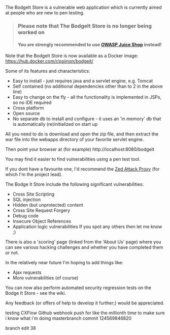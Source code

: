 The BodgeIt Store is a vulnerable web application which is currently aimed at people who are new to pen testing.

> ### Please note that The BodgeIt Store is no longer being worked on
> #### You are strongly recommended to use [OWASP Juice Shop](https://www.owasp.org/index.php/OWASP_Juice_Shop_Project) instead!

Note that the BodgeIt Store is now available as a Docker image: https://hub.docker.com/r/psiinon/bodgeit/ 

Some of its features and characteristics:
* Easy to install - just requires java and a servlet engine, e.g. Tomcat
* Self contained (no additional dependencies other than to 2 in the above line)
* Easy to change on the fly - all the functionality is implemented in JSPs, so no IDE required
* Cross platform
* Open source
* No separate db to install and configure - it uses an 'in memory' db that is automatically (re)initialized on start up

All you need to do is download and open the zip file, and then extract the war file into the webapps directory of your favorite servlet engine.

Then point your browser at (for example) http://localhost:8080/bodgeit

You may find it easier to find vulnerabilities using a pen test tool.

If you dont have a favourite one, I'd recommend the [Zed Attack Proxy](https://www.owasp.org/index.php/ZAP) (for which I'm the project lead).

The Bodge It Store include the following significant vulnerabilities:
* Cross Site Scripting
* SQL injection
* Hidden (but unprotected) content
* Cross Site Request Forgery
* Debug code
* Insecure Object References
* Application logic vulnerabilities If you spot any others then let me know ;)

There is also a 'scoring' page (linked from the 'About Us' page) where you can see various hacking challenges and whether you have completed them or not.

In the relatively near future I'm hoping to add things like:
* Ajax requests
* More vulnerabilities (of course)

You can now also perform automated security regression tests on the Bodge It Store - see the wiki.

Any feedback (or offers of help to develop it further;) would be appreciated.


testing CXFlow Github webhook push for like the millionth time to make sure i know what i'm doing
masterbranch commit 124569846820

branch edit 38





